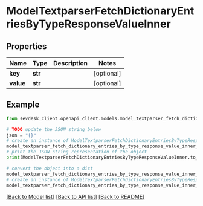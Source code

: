 # ModelTextparserFetchDictionaryEntriesByTypeResponseValueInner


## Properties

Name | Type | Description | Notes
------------ | ------------- | ------------- | -------------
**key** | **str** |  | [optional] 
**value** | **str** |  | [optional] 

## Example

```python
from sevdesk_client.openapi_client.models.model_textparser_fetch_dictionary_entries_by_type_response_value_inner import ModelTextparserFetchDictionaryEntriesByTypeResponseValueInner

# TODO update the JSON string below
json = "{}"
# create an instance of ModelTextparserFetchDictionaryEntriesByTypeResponseValueInner from a JSON string
model_textparser_fetch_dictionary_entries_by_type_response_value_inner_instance = ModelTextparserFetchDictionaryEntriesByTypeResponseValueInner.from_json(json)
# print the JSON string representation of the object
print(ModelTextparserFetchDictionaryEntriesByTypeResponseValueInner.to_json())

# convert the object into a dict
model_textparser_fetch_dictionary_entries_by_type_response_value_inner_dict = model_textparser_fetch_dictionary_entries_by_type_response_value_inner_instance.to_dict()
# create an instance of ModelTextparserFetchDictionaryEntriesByTypeResponseValueInner from a dict
model_textparser_fetch_dictionary_entries_by_type_response_value_inner_from_dict = ModelTextparserFetchDictionaryEntriesByTypeResponseValueInner.from_dict(model_textparser_fetch_dictionary_entries_by_type_response_value_inner_dict)
```
[[Back to Model list]](../README.md#documentation-for-models) [[Back to API list]](../README.md#documentation-for-api-endpoints) [[Back to README]](../README.md)


